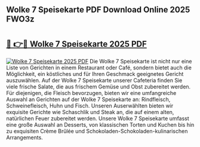 ## Wolke 7 Speisekarte PDF Download Online 2025 FWO3z

# <h2><a href="http://gc6phd.nevu.top/?p=Wolke+7+Speisekarte">🔗 👉🔴 Wolke 7 Speisekarte 2025 PDF</a></h2>

[![Wolke 7 Speisekarte 2025 PDF](https://i.imgur.com/dBaPXMq.png)](http://gc6phd.nevu.top/?p=Wolke+7+Speisekarte)
Die Wolke 7 Speisekarte ist nicht nur eine Liste von Gerichten in einem Restaurant oder Café, sondern bietet auch die Möglichkeit, ein köstliches und für Ihren Geschmack geeignetes Gericht auszuwählen. Auf der Wolke 7 Speisekarte unserer Cafeteria finden Sie viele frische Salate, die aus frischem Gemüse und Obst zubereitet werden. Für diejenigen, die Fleisch bevorzugen, bieten wir eine umfangreiche Auswahl an Gerichten auf der Wolke 7 Speisekarte an: Rindfleisch, Schweinefleisch, Huhn und Fisch. Unseren Auserwählten bieten wir exquisite Gerichte wie Schaschlik und Steak an, die auf einem alten, natürlichen Feuer zubereitet werden. Unsere Wolke 7 Speisekarte umfasst eine große Auswahl an Desserts, von klassischen Torten und Kuchen bis hin zu exquisiten Crème Brûlée und Schokoladen-Schokoladen-kulinarischen Arrangements.
